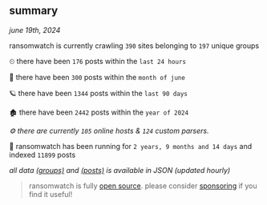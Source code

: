 
## summary
_june 19th, 2024_

ransomwatch is currently crawling `390` sites belonging to `197` unique groups

⏲ there have been `176` posts within the `last 24 hours`

🦈 there have been `300` posts within the `month of june`

🪐 there have been `1344` posts within the `last 90 days`

🏚 there have been `2442` posts within the `year of 2024`

_⚙️ there are currently `105` online hosts & `124` custom parsers._

🦕 ransomwatch has been running for `2 years, 9 months and 14 days` and indexed `11899` posts

_all data  [(groups)](http://ransomwhat.telemetry.ltd/groups) and [(posts)](http://ransomwhat.telemetry.ltd/posts) is available in JSON (updated hourly)_

> ransomwatch is fully [open source](https://github.com/joshhighet/ransomwatch#ransomwatch--). please consider [sponsoring](https://github.com/sponsors/joshhighet) if you find it useful!

